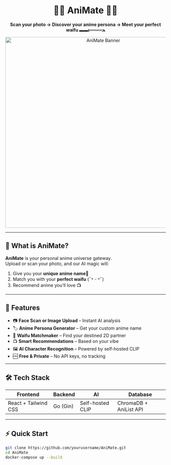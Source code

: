 <h1 align="center">🥷🏻 AniMate 🥷🏻</h1>
<p align="center">
  <b>Scan your photo → Discover your anime persona → Meet your perfect waifu ▬▬ι════ﺤ</b>
</p>

<p align="center">
  <img src="https://your-image-link-here" alt="AniMate Banner" width="600">
</p>

---

## 🌸 What is AniMate?
**AniMate** is your personal anime universe gateway.  
Upload or scan your photo, and our AI magic will:
1. Give you your **unique anime name**🍡
2. Match you with your **perfect waifu** (˶˃ ᵕ ˂˶)
3. Recommend anime you’ll love 📺

---

## 🚀 Features
- 📷 **Face Scan or Image Upload** – Instant AI analysis  
- 🏷️ **Anime Persona Generator** – Get your custom anime name  
- 💖 **Waifu Matchmaker** – Find your destined 2D partner  
- 📺 **Smart Recommendations** – Based on your vibe  
- 🖼️ **AI Character Recognition** – Powered by self-hosted CLIP  
- 🆓 **Free & Private** – No API keys, no tracking  

---

## 🛠 Tech Stack
| Frontend  | Backend | AI | Database |
|-----------|---------|----|----------|
| React + Tailwind CSS | Go (Gin) | Self-hosted CLIP | ChromaDB + AniList API |

---

## ⚡ Quick Start
```bash
git clone https://github.com/yourusername/AniMate.git
cd AniMate
docker-compose up --build
